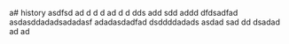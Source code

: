 a# history
asdfsd
ad
d
d
d
ad
d
d
dds
add
sdd
addd
dfdsadfad
asdasddadadsadadasf
adadasdadfad
dsddddadads
asdad
sad
dd
dsadad
ad
ad
